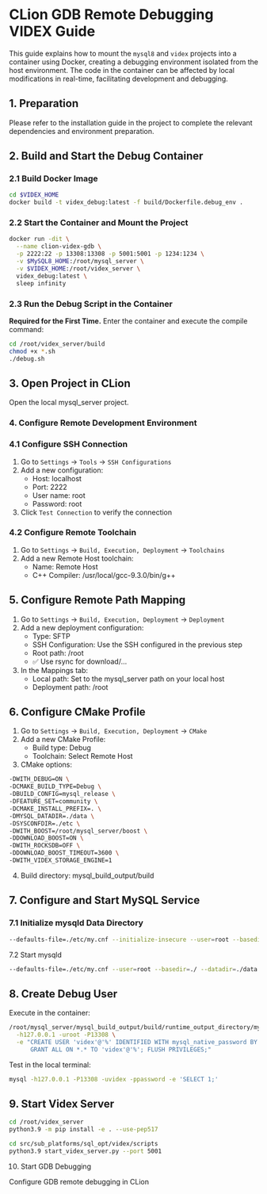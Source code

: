 # CLion GDB Remote Debugging VIDEX Guide

This guide explains how to mount the `mysql8` and `videx` projects into a container using Docker, creating a debugging environment isolated from the host environment. The code in the container can be affected by local modifications in real-time, facilitating development and debugging.

## 1. Preparation

Please refer to the installation guide in the project to complete the relevant dependencies and environment preparation.

## 2. Build and Start the Debug Container

### 2.1 Build Docker Image

```bash
cd $VIDEX_HOME
docker build -t videx_debug:latest -f build/Dockerfile.debug_env .
```

### 2.2 Start the Container and Mount the Project

```bash
docker run -dit \
  --name clion-videx-gdb \
  -p 2222:22 -p 13308:13308 -p 5001:5001 -p 1234:1234 \
  -v $MySQL8_HOME:/root/mysql_server \
  -v $VIDEX_HOME:/root/videx_server \
  videx_debug:latest \
  sleep infinity
```

### 2.3 Run the Debug Script in the Container

**Required for the First Time.** 
Enter the container and execute the compile command:

```bash
cd /root/videx_server/build
chmod +x *.sh
./debug.sh
```

## 3. Open Project in CLion

Open the local mysql_server project.

### 4. Configure Remote Development Environment

### 4.1 Configure SSH Connection
1. Go to `Settings` → `Tools` → `SSH Configurations`
2. Add a new configuration:
    - Host: localhost
    - Port: 2222
    - User name: root
    - Password: root
3. Click `Test Connection` to verify the connection

### 4.2 Configure Remote Toolchain
1. Go to `Settings` → `Build, Execution, Deployment` → `Toolchains`
2. Add a new Remote Host toolchain:
    - Name: Remote Host
    - C++ Compiler: /usr/local/gcc-9.3.0/bin/g++

## 5. Configure Remote Path Mapping

1. Go to `Settings` → `Build, Execution, Deployment` → `Deployment`
2. Add a new deployment configuration:
    - Type: SFTP
    - SSH Configuration: Use the SSH configured in the previous step
    - Root path: /root
    - ✅ Use rsync for download/...
3. In the Mappings tab:
    - Local path: Set to the mysql_server path on your local host
    - Deployment path: /root

## 6. Configure CMake Profile
1. Go to `Settings` → `Build, Execution, Deployment` → `CMake`
2. Add a new CMake Profile:
    - Build type: Debug
    - Toolchain: Select Remote Host
3. CMake options:

```bash
-DWITH_DEBUG=ON \
-DCMAKE_BUILD_TYPE=Debug \
-DBUILD_CONFIG=mysql_release \
-DFEATURE_SET=community \
-DCMAKE_INSTALL_PREFIX=. \
-DMYSQL_DATADIR=./data \
-DSYSCONFDIR=./etc \
-DWITH_BOOST=/root/mysql_server/boost \
-DDOWNLOAD_BOOST=ON \
-DWITH_ROCKSDB=OFF \
-DDOWNLOAD_BOOST_TIMEOUT=3600 \
-DWITH_VIDEX_STORAGE_ENGINE=1
```

4. Build directory: mysql_build_output/build


## 7. Configure and Start MySQL Service

### 7.1 Initialize mysqld Data Directory

```bash
--defaults-file=./etc/my.cnf --initialize-insecure --user=root --basedir=./ --datadir=./data
```

7.2 Start mysqld

```bash
--defaults-file=./etc/my.cnf --user=root --basedir=./ --datadir=./data --socket=./mysql_80.sock --port=13308
```

## 8. Create Debug User

Execute in the container:

```bash
/root/mysql_server/mysql_build_output/build/runtime_output_directory/mysql \
  -h127.0.0.1 -uroot -P13308 \
  -e "CREATE USER 'videx'@'%' IDENTIFIED WITH mysql_native_password BY 'password'; \
      GRANT ALL ON *.* TO 'videx'@'%'; FLUSH PRIVILEGES;"
```

Test in the local terminal:

```bash
mysql -h127.0.0.1 -P13308 -uvidex -ppassword -e 'SELECT 1;'
```

## 9. Start Videx Server
```bash
cd /root/videx_server
python3.9 -m pip install -e . --use-pep517

cd src/sub_platforms/sql_opt/videx/scripts
python3.9 start_videx_server.py --port 5001
```

10. Start GDB Debugging

Configure GDB remote debugging in CLion